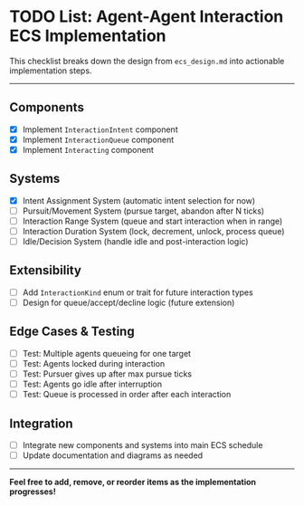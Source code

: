 # TODO List: Agent-Agent Interaction ECS Implementation

This checklist breaks down the design from `ecs_design.md` into actionable implementation steps.

---

## Components
- [x] Implement `InteractionIntent` component
- [x] Implement `InteractionQueue` component
- [x] Implement `Interacting` component

## Systems
- [x] Intent Assignment System (automatic intent selection for now)
- [ ] Pursuit/Movement System (pursue target, abandon after N ticks)
- [ ] Interaction Range System (queue and start interaction when in range)
- [ ] Interaction Duration System (lock, decrement, unlock, process queue)
- [ ] Idle/Decision System (handle idle and post-interaction logic)

## Extensibility
- [ ] Add `InteractionKind` enum or trait for future interaction types
- [ ] Design for queue/accept/decline logic (future extension)

## Edge Cases & Testing
- [ ] Test: Multiple agents queueing for one target
- [ ] Test: Agents locked during interaction
- [ ] Test: Pursuer gives up after max pursue ticks
- [ ] Test: Agents go idle after interruption
- [ ] Test: Queue is processed in order after each interaction

## Integration
- [ ] Integrate new components and systems into main ECS schedule
- [ ] Update documentation and diagrams as needed

---

**Feel free to add, remove, or reorder items as the implementation progresses!**
